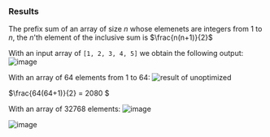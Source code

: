 ### Results

The prefix sum of an array of size $n$ whose elemenets are integers from 1 to $n$, the $n$'th element of the inclusive sum is $\frac{n(n+1)}{2}$

With an input array of ```[1, 2, 3, 4, 5]``` we obtain the following output:
![image](https://github.com/user-attachments/assets/8107ee44-7c79-4bce-82ab-358e5ed05097)

With an array of 64 elements from 1 to 64: 
![result of unoptimized](https://github.com/user-attachments/assets/5a2e53b8-e3b8-4434-9627-afd1eb11b483)

$\frac{64(64+1)}{2} = 2080 $

With an array of 32768 elements:
![image](https://github.com/user-attachments/assets/7755d668-13cc-425e-9f29-c49f07469823)

![image](https://github.com/user-attachments/assets/e8a179c0-7d85-4264-8352-a8d2f421d3e9)
